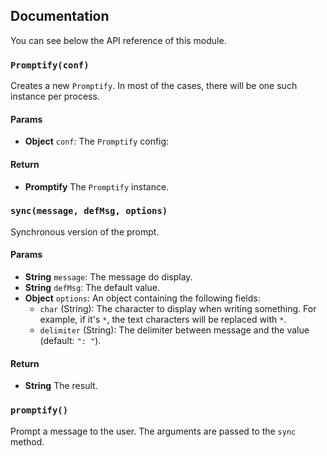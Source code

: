 ## Documentation

You can see below the API reference of this module.

### `Promptify(conf)`
Creates a new `Promptify`. In most of the cases,
there will be one such instance per process.

#### Params
- **Object** `conf`: The `Promptify` config:

#### Return
- **Promptify** The `Promptify` instance.

### `sync(message, defMsg, options)`
Synchronous version of the prompt.

#### Params
- **String** `message`: The message do display.
- **String** `defMsg`: The default value.
- **Object** `options`: An object containing the following fields:
   - `char` (String): The character to display when writing something. For
      example, if it's `*`, the text characters will be replaced with `*`.
   - `delimiter` (String): The delimiter between message and the value (default: `": "`).

#### Return
- **String** The result.

### `promptify()`
Prompt a message to the user. The arguments are passed to the `sync` method.


